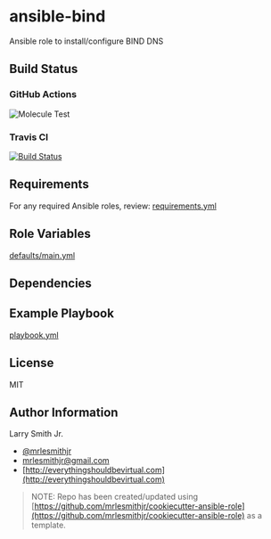 # ansible-bind

Ansible role to install/configure BIND DNS

## Build Status

### GitHub Actions

![Molecule Test](https://github.com/mrlesmithjr/ansible-bind/workflows/Molecule%20Test/badge.svg)

### Travis CI

[![Build Status](https://travis-ci.org/mrlesmithjr/ansible-bind.svg?branch=master)](https://travis-ci.org/mrlesmithjr/ansible-bind)

## Requirements

For any required Ansible roles, review:
[requirements.yml](requirements.yml)

## Role Variables

[defaults/main.yml](defaults/main.yml)

## Dependencies

## Example Playbook

[playbook.yml](playbook.yml)

## License

MIT

## Author Information

Larry Smith Jr.

- [@mrlesmithjr](https://twitter.com/mrlesmithjr)
- [mrlesmithjr@gmail.com](mailto:mrlesmithjr@gmail.com)
- [http://everythingshouldbevirtual.com](http://everythingshouldbevirtual.com)

> NOTE: Repo has been created/updated using [https://github.com/mrlesmithjr/cookiecutter-ansible-role](https://github.com/mrlesmithjr/cookiecutter-ansible-role) as a template.
